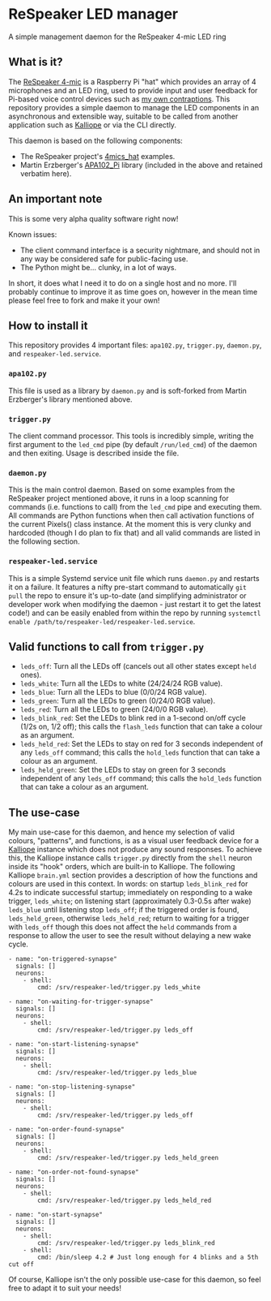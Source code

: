 # ReSpeaker LED manager

A simple management daemon for the ReSpeaker 4-mic LED ring

## What is it?

The [ReSpeaker 4-mic](https://www.seeedstudio.com/ReSpeaker-4-Mic-Array-for-Raspberry-Pi-p-2941.html) is a Raspberry Pi "hat" which provides an array of 4 microphones and an LED ring, used to provide input and user feedback for Pi-based voice control devices such as [my own contraptions](https://www.boniface.me/post/self-hosted-voice-control/). This repository provides a simple daemon to manage the LED components in an asynchronous and extensible way, suitable to be called from another application such as [Kalliope](https://kalliope-project.github.io/) or via the CLI directly.

This daemon is based on the following components:
* The ReSpeaker project's [4mics_hat](https://github.com/respeaker/4mics_hat) examples.
* Martin Erzberger's [APA102_Pi](https://github.com/tinue/APA102_Pi) library (included in the above and retained verbatim here).

## An important note

This is some very alpha quality software right now!

Known issues:
* The client command interface is a security nightmare, and should not in any way be considered safe for public-facing use.
* The Python might be... clunky, in a lot of ways.

In short, it does what I need it to do on a single host and no more. I'll probably continue to improve it as time goes on, however in the mean time please feel free to fork and make it your own!

## How to install it

This repository provides 4 important files: `apa102.py`, `trigger.py`, `daemon.py`, and `respeaker-led.service`.

### `apa102.py`

This file is used as a library by `daemon.py` and is soft-forked from Martin Erzberger's library mentioned above.

### `trigger.py`

The client command processor. This tools is incredibly simple, writing the first argument to the `led_cmd` pipe (by default `/run/led_cmd`) of the daemon and then exiting. Usage is described inside the file.

### `daemon.py`

This is the main control daemon. Based on some examples from the ReSpeaker project mentioned above, it runs in a loop scanning for commands (i.e. functions to call) from the `led_cmd` pipe and executing them. All commands are Python functions when then call activation functions of the current Pixels() class instance. At the moment this is very clunky and hardcoded (though I do plan to fix that) and all valid commands are listed in the following section.

### `respeaker-led.service`

This is a simple Systemd service unit file which runs `daemon.py` and restarts it on a failure. It features a nifty pre-start command to automatically `git pull` the repo to ensure it's up-to-date (and simplifying administrator or developer work when modifying the daemon - just restart it to get the latest code!) and can be easily enabled from within the repo by running `systemctl enable /path/to/respeaker-led/respeaker-led.service`.

## Valid functions to call from `trigger.py`

* `leds_off`: Turn all the LEDs off (cancels out all other states except `held` ones).
* `leds_white`: Turn all the LEDs to white (24/24/24 RGB value).
* `leds_blue`: Turn all the LEDs to blue (0/0/24 RGB value).
* `leds_green`: Turn all the LEDs to green (0/24/0 RGB value).
* `leds_red`: Turn all the LEDs to green (24/0/0 RGB value).
* `leds_blink_red`: Set the LEDs to blink red in a 1-second on/off cycle (1/2s on, 1/2 off); this calls the `flash_leds` function that can take a colour as an argument.
* `leds_held_red`: Set the LEDs to stay on red for 3 seconds independent of any `leds_off` command; this calls the `hold_leds` function that can take a colour as an argument.
* `leds_held_green`: Set the LEDs to stay on green for 3 seconds independent of any `leds_off` command; this calls the `hold_leds` function that can take a colour as an argument.

## The use-case

My main use-case for this daemon, and hence my selection of valid colours, "patterns", and functions, is as a visual user feedback device for a [Kalliope](https://kalliope-project.github.io/) instance which does not produce any sound responses. To achieve this, the Kalliope instance calls `trigger.py` directly from the `shell` neuron inside its "hook" orders, which are built-in to Kalliope. The following Kalliope `brain.yml` section provides a description of how the functions and colours are used in this context. In words: on startup `leds_blink_red` for 4.2s to indicate successful startup; immediately on responding to a wake trigger, `leds_white`; on listening start (approximately 0.3-0.5s after wake) `leds_blue` until listening stop `leds_off`; if the triggered order is found, `leds_held_green`, otherwise `leds_held_red`; return to waiting for a trigger with `leds_off` though this does not affect the `held` commands from a response to allow the user to see the result without delaying a new wake cycle.

```
- name: "on-triggered-synapse"
  signals: []
  neurons:
    - shell:
        cmd: /srv/respeaker-led/trigger.py leds_white

- name: "on-waiting-for-trigger-synapse"
  signals: []
  neurons:
    - shell:
        cmd: /srv/respeaker-led/trigger.py leds_off

- name: "on-start-listening-synapse"
  signals: []
  neurons:
    - shell:
        cmd: /srv/respeaker-led/trigger.py leds_blue

- name: "on-stop-listening-synapse"
  signals: []
  neurons:
    - shell:
        cmd: /srv/respeaker-led/trigger.py leds_off

- name: "on-order-found-synapse"
  signals: []
  neurons:
    - shell:
        cmd: /srv/respeaker-led/trigger.py leds_held_green

- name: "on-order-not-found-synapse"
  signals: []
  neurons:
    - shell:
        cmd: /srv/respeaker-led/trigger.py leds_held_red

- name: "on-start-synapse"
  signals: []
  neurons:
    - shell:
        cmd: /srv/respeaker-led/trigger.py leds_blink_red
    - shell:
        cmd: /bin/sleep 4.2 # Just long enough for 4 blinks and a 5th cut off
```

Of course, Kalliope isn't the only possible use-case for this daemon, so feel free to adapt it to suit your needs!
